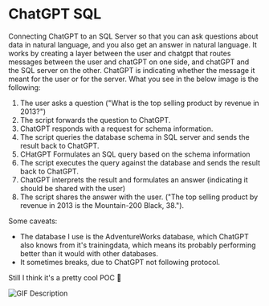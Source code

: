 # ChatGPT SQL

Connecting ChatGPT to an SQL Server so that you can ask questions about data in natural language, and you also get an answer in natural language.  It works by creating a layer between the user and chatgpt that routes messages between the user and chatGPT on one side, and chatGPT and the SQL server on the other. ChatGPT is indicating whether the message it meant for the user or for the server. What you see in the below image is the following:

1. The user asks a question ("What is the top selling product by revenue in 2013?")
2. The script forwards the question to ChatGPT.
3. ChatGPT responds with a request for schema information.
4. The script queries the database schema in SQL server and sends the result back to ChatGPT.
5. CHatGPT Formulates an SQL query based on the schema information
6. The script executes the query against the database and sends the result back to ChatGPT.
7. ChatGPT interprets the result and formulates an answer (indicating it should be shared with the user)
8. The script shares the answer with the user. ("The top selling product by revenue in 2013 is the Mountain-200 Black, 38.").

Some caveats:
* The database I use is the AdventureWorks database, which ChatGPT also knows from it's trainingdata, which means its probably performing better than it would with other databases.
* It sometimes breaks, due to ChatGPT not following protocol.

Still I think it's a pretty cool POC :slightly_smiling_face:

![GIF Description](https://s2.gifyu.com/images/chatgpt-sql-demo.gif)


